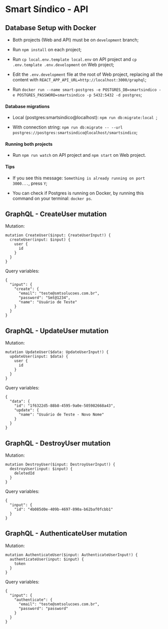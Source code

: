 # Smart Síndico - API

## Database Setup with Docker
* Both projects (Web and API) must be on ```development``` branch;

* Run ```npm install``` on each project;

* Run ```cp local.env.template local.env``` on API project and ```cp .env.template .env.development``` on Web project;

* Edit the ```.env.development``` file at the root of Web project, replacing all the content with ```REACT_APP_API_URL=http://localhost:3000/graphql```;

* Run ```docker run --name smart-postgres -e POSTGRES_DB=smartsindico -e POSTGRES_PASSWORD=smartsindico -p 5432:5432 -d postgres```;

#### Database migrations
* Local (postgres:smartsindico@localhost): ```npm run db:migrate:local ```;

* With connection string: ```npm run db:migrate -- --url postgres://postgres:smartsindico@localhost/smartsindico```;

#### Running both projects
* Run ```npm run watch``` on API project and ```npm start``` on Web project.

#### Tips
* If you see this message: ```Something is already running on port 3000...```, press ```Y```;

* You can check if Postgres is running on Docker, by running this command on your terminal: ```docker ps```.

## GraphQL - CreateUser mutation
Mutation:
```
mutation CreateUser($input: CreateUserInput!) {
  createUser(input: $input) {
    user {
      id
    }
  }
}
```

Query variables:

```
{
  "input": {
    "create": {
      "email": "teste@smtsolucoes.com.br",
      "password": "Smt@1234",
      "name": "Usuário de Teste"
    }
  }
}
```

## GraphQL - UpdateUser mutation
Mutation:
```
mutation UpdateUser($data: UpdateUserInput!) {
  updateUser(input: $data) {
    user {
      id
    }
  }
}
```

Query variables:
```
{
  "data": {
    "id": "1f6322d5-88b8-4595-9a0e-505982668a43",
    "update": {
      "name": "Usuário de Teste - Novo Nome"
    }
  }
}
```

## GraphQL - DestroyUser mutation
Mutation:
```
mutation DestroyUser($input: DestroyUserInput!) {
  destroyUser(input: $input) {
    deletedId
  }
}
```

Query variables:
```
{
  "input": {
    "id": "4b085d0e-409b-4697-890a-b62baf0fcbb1"
  }
}
```

## GraphQL - AuthenticateUser mutation
Mutation:
```
mutation AuthenticateUser($input: AuthenticateUserInput!) {
  authenticateUser(input: $input) {
    token
  }
}
```

Query variables:
```
{
  "input": {
    "authenticate": {
      "email": "teste@smtsolucoes.com.br",
      "password": "password"
    }
  }
}
```
